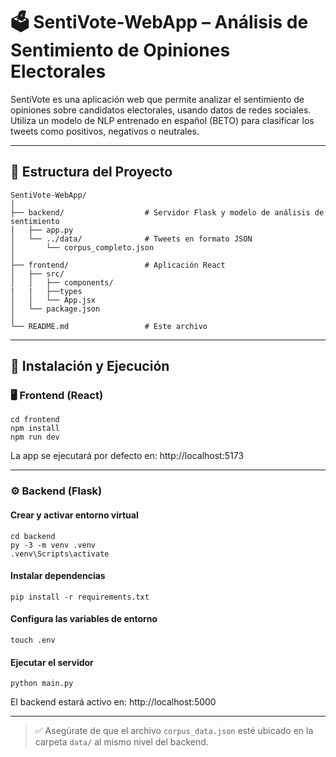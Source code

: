 # 🗳️ SentiVote-WebApp – Análisis de Sentimiento de Opiniones Electorales

SentiVote es una aplicación web que permite analizar el sentimiento de opiniones sobre candidatos electorales, usando datos de redes sociales. Utiliza un modelo de NLP entrenado en español (BETO) para clasificar los tweets como positivos, negativos o neutrales.

---

## 📁 Estructura del Proyecto

    SentiVote-WebApp/
    │
    ├── backend/                  # Servidor Flask y modelo de análisis de sentimiento
    │   ├── app.py
    │   └── ../data/              # Tweets en formato JSON
    │       └── corpus_completo.json
    │
    ├── frontend/                 # Aplicación React
    │   ├── src/
    │   │   ├── components/
    |   |   ├──types
    │   │   └── App.jsx
    │   └── package.json
    │
    └── README.md                 # Este archivo

---

## 🚀 Instalación y Ejecución

### 🖥️ Frontend (React)

    cd frontend
    npm install
    npm run dev

La app se ejecutará por defecto en: http://localhost:5173

---

### ⚙️ Backend (Flask)

#### Crear y activar entorno virtual

    cd backend
    py -3 -m venv .venv
    .venv\Scripts\activate

#### Instalar dependencias

    pip install -r requirements.txt

#### Configura las variables de entorno

    touch .env

#### Ejecutar el servidor

    python main.py

El backend estará activo en: http://localhost:5000

---

> ✅ Asegúrate de que el archivo `corpus_data.json` esté ubicado en la carpeta `data/` al mismo nivel del backend.
